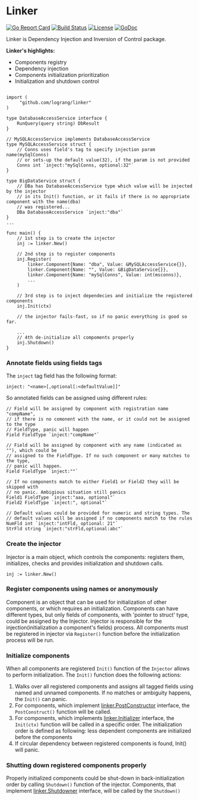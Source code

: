 # Linker

[![Go Report Card](https://goreportcard.com/badge/logrange/linker)](https://goreportcard.com/report/logrange/linker) [![Build Status](https://travis-ci.com/logrange/linker.svg?branch=master)](https://travis-ci.com/logrange/linker) [![License](https://img.shields.io/badge/License-Apache%202.0-blue.svg)](https://github.com/logrange/linker/blob/master/LICENSE) [![GoDoc](https://godoc.org/github.com/logrange/linker?status.png)](https://godoc.org/github.com/logrange/linker)

Linker is Dependency Injection and Inversion of Control package. 

**Linker's highlights:**
 - Components registry
 - Dependency injection
 - Components initialization prioritization
 - Initialization and shutdown control

```golang

import (
     "github.com/lograng/linker"
)

type DatabaseAccessService interface {
    RunQuery(query string) DbResult
}

// MySQLAccessService implements DatabaseAccessService
type MySQLAccessService struct {
	// Conns uses field's tag to specify injection param name(mySqlConns)
	// or sets-up the default value(32), if the param is not provided 
    Conns int `inject:"mySqlConns, optional:32"`
}

type BigDataService struct {
	// DBa has DatabaseAccessService type which value will be injected by the injector
	// in its Init() function, or it fails if there is no appropriate component with the name(dba)
	// was registered...
    DBa DatabaseAccessService `inject:"dba"`
}
...

func main() {
    // 1st step is to create the injector
    inj := linker.New()
	
    // 2nd step is to register components
    inj.Register(
		linker.Component{Name: "dba", Value: &MySQLAccessService{}},
		linker.Component{Name: "", Value: &BigDataService{}},
		linker.Component{Name: "mySqlConns", Value: int(msconns)},
		...
	)
	
	// 3rd step is to inject dependecies and initialize the registered components
	inj.Init(ctx)
	
	// the injector fails-fast, so if no panic everything is good so far.
	
	...
	// 4th de-initialize all compoments properly
	inj.Shutdown()
}

```
### Annotate fields using fields tags
The `inject` tag field has the following format:
```
inject: "<name>[,optional[:<defaultValue]]"
```
So annotated fields can be assigned using different rules:
```golang
// Field will be assigned by component with registration name "compName",
// if there is no comonent with the name, or it could not be assigned to the type 
// FieldType, panic will happen
Field FieldType `inject:"compName"`

// Field will be assigned by component with any name (indicated as ""), which could be 
// assigned to the FieldType. If no such component or many matches to the type, 
// panic will happen.
Field FieldType `inject:""`

// If no components match to either Field1 or Field2 they will be skipped with 
// no panic. Ambigious situation still panics
Field1 FieldType `inject:"aaa, optional"`
Field2 FieldType `inject:", optional"`

// Default values could be provided for numeric and string types. The 
// default values will be assigned if no components match to the rules
NumFld int `inject:"intFld, optional: 21"`
StrFld string `inject:"strFld,optional:abc"`
```
### Create the injector
Injector is a main object, which  controls the components: registers them, initializes, checks and provides initialization and shutdown calls.
```golang
inj := linker.New()
```
### Register components using names or anonymously
Component is an object that can be used for initialization of other components, or which requires an initialization. Components can have different types, but only fields of components, with 'pointer to struct' type, could be assigned by the Injector. Injector is responsible for the injection(initialization a component's fields) process. All components must be registered in injector via `Register()` function before the initialization process will be run.
### Initialize components
When all components are registered `Init()` function of the `Injector` allows to perform initialization. The `Init()` function does the following actions:
1. Walks over all registered components and assigns all tagged fields using named and unnamed components. If no matches or ambiguity happens, the `Init()` can panic.
2. For components, which implement [linker.PostConstructor](https://github.com/logrange/linker/blob/5dbea0d87b81a70e721f6c359d5f28dc1a01e080/inject.go#L74) interface, the `PostConstruct()` function will be called.
3. For components, which implements [linker.Initializer](https://github.com/logrange/linker/blob/5dbea0d87b81a70e721f6c359d5f28dc1a01e080/inject.go#L90) interface, the `Init(ctx)` function will be called in a specific order. The initialization order is defined as following: less dependent components are initialized before the components 
4. If circular dependency between registered components is found, Init() will panic.
### Shutting down registered components properly
Properly initialized components could be shut-down in back-initialization order by calling `Shutdown()` function of the injector. Components, that implement [linker.Shutdowner](https://github.com/logrange/linker/blob/5dbea0d87b81a70e721f6c359d5f28dc1a01e080/inject.go#L108) interface, will be called by the `Shutdown()`
